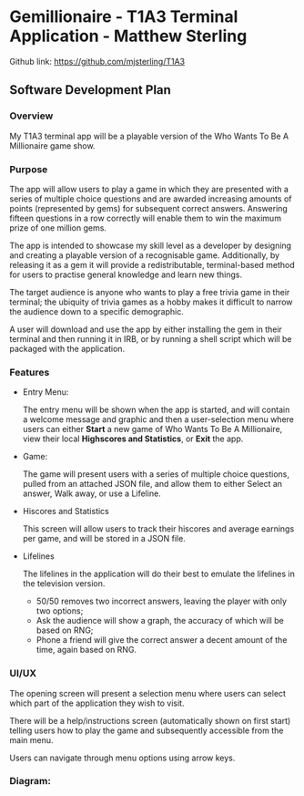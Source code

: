 # Gemillionaire - T1A3 Terminal Application - Matthew Sterling

Github link: https://github.com/mjsterling/T1A3

## Software Development Plan

### Overview

My T1A3 terminal app will be a playable version of the Who Wants To Be A Millionaire game show.

### Purpose

The app will allow users to play a game in which they are presented with a series of multiple choice questions and are awarded increasing amounts of points (represented by gems) for subsequent correct answers. Answering fifteen questions in a row correctly will enable them to win the maximum prize of one million gems.

The app is intended to showcase my skill level as a developer by designing and creating a playable version of a recognisable game. Additionally, by releasing it as a gem it will provide a redistributable, terminal-based method for users to practise general knowledge and learn new things.

The target audience is anyone who wants to play a free trivia game in their terminal; the ubiquity of trivia games as a hobby makes it difficult to narrow the audience down to a specific demographic.

A user will download and use the app by either installing the gem in their terminal and then running it in IRB, or by running a shell script which will be packaged with the application.

### Features

- Entry Menu:

    The entry menu will be shown when the app is started, and will contain a welcome message and graphic and then a user-selection menu where users can either **Start** a new game of Who Wants To Be A Millionaire, view their local **Highscores and Statistics**, or **Exit** the app.

- Game:

    The game will present users with a series of multiple choice questions, pulled from an attached JSON file, and allow them to either Select an answer, Walk away, or use a Lifeline.

- Hiscores and Statistics

    This screen will allow users to track their hiscores and average earnings per game, and will be stored in a JSON file.

- Lifelines

    The lifelines in the application will do their best to emulate the lifelines in the television version.

    - 50/50 removes two incorrect answers, leaving the player with only two options;
    - Ask the audience will show a graph, the accuracy of which will be based on RNG;
    - Phone a friend will give the correct answer a decent amount of the time, again based on RNG.

### UI/UX

The opening screen will present a selection menu where users can select which part of the application they wish to visit.

There will be a help/instructions screen (automatically shown on first start) telling users how to play the game and subsequently accessible from the main menu.

Users can navigate through menu options using arrow keys.

### Diagram:




